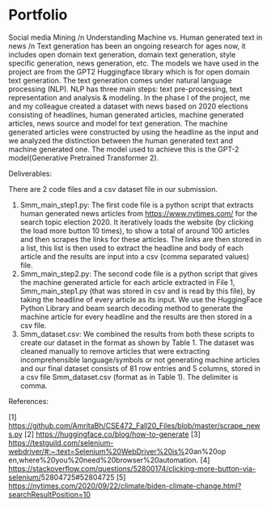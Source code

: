 # Portfolio
Social media Mining /n
Understanding Machine vs. Human generated text in news /n
Text generation has been an ongoing research for ages now, it includes open domain text generation, domain text generation, style specific generation, news generation, etc. The models we have used in the project are from the GPT2 Huggingface library which is for open domain text generation. The text generation comes under natural language processing (NLP). NLP has three main steps: text pre-processing, text representation and analysis & modeling.
In the phase I of the project, me and my colleague created a dataset with news based on 2020 elections consisting of headlines, human generated articles, machine generated articles, news source and model for text generation. The machine generated articles were constructed by using the headline as the input and we analyzed the distinction between the human generated text and machine generated one. The model used to achieve this is the GPT-2 model(​Generative Pretrained Transformer 2).

Deliverables:

There are 2 code files and a csv dataset file in our submission.
1. Smm_main_step1.py:​ The first code file is a python script that extracts human generated news articles from ​https://www.nytimes.com/​ for the search topic election 2020. It iteratively loads the website (by clicking the load more button 10 times), to show a total of around 100 articles and then scrapes the links for these articles. The links are then stored in a list, this list is then used to extract the headline and body of each article and the results are input into a csv (comma separated values) file.
2. Smm_main_step2.py:​ The second code file is a python script that gives the machine generated article for each article extracted in File 1, Smm_main_step1.py​ (that was stored in csv and is read by this file), by taking the headline of every article as its input. We use the HuggingFace Python Library and beam search decoding method to generate the machine article for every headline and the results are then stored in a csv file.
3. Smm_dataset.csv:​ We combined the results from both these scripts to create our dataset in the format as shown by Table 1. The dataset was cleaned manually to remove articles that were extracting incomprehensible language/symbols or not generating machine articles and our final dataset consists of 81 row entries and 5 columns, stored in a csv file Smm_dataset.csv (format as in Table 1). The delimiter is comma.

References:

[1] ​https://github.com/AmritaBh/CSE472_Fall20_Files/blob/master/scrape_news.py 
[2] ​https://huggingface.co/blog/how-to-generate
[3] ​https://testguild.com/selenium-webdriver/#:~:text=Selenium%20WebDriver%20is%
​20an%20op​en,where%20you%20need%20browser%20automation.
[4] ​https://stackoverflow.com/questions/52800174/clicking-more-button-via-selenium/
​52804725#52804725
[5] ​https://nytimes.com/2020/09/22/climate/biden-climate-change.html?searchResultPosition=10
